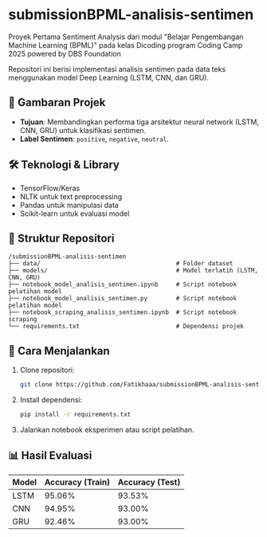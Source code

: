 # submissionBPML-analisis-sentimen

Proyek Pertama Sentiment Analysis dari modul "Belajar Pengembangan Machine Learning (BPML)" pada kelas Dicoding program Coding Camp 2025 powered by DBS Foundation 

Repositori ini berisi implementasi analisis sentimen pada data teks menggunakan model Deep Learning (LSTM, CNN, dan GRU).

## 📌 Gambaran Projek
- **Tujuan**: Membandingkan performa tiga arsitektur neural network (LSTM, CNN, GRU) untuk klasifikasi sentimen.
- **Label Sentimen**: `positive`, `negative`, `neutral`.

## 🛠 Teknologi & Library
- TensorFlow/Keras
- NLTK untuk text preprocessing
- Pandas untuk manipulasi data
- Scikit-learn untuk evaluasi model

## 📂 Struktur Repositori
```
/submissionBPML-analisis-sentimen
├── data/                                      # Folder dataset
├── models/                                    # Model terlatih (LSTM, CNN, GRU)
├── notebook_model_analisis_sentimen.ipynb     # Script notebook pelatihan model
├── notebook_model_analisis_sentimen.py        # Script notebook pelatihan model
├── notebook_scraping_analisis_sentimen.ipynb  # Script notebook scraping
└── requirements.txt                           # Dependensi projek
```

## 🔧 Cara Menjalankan
1. Clone repositori:
   ```bash
   git clone https://github.com/Fatikhaaa/submissionBPML-analisis-sentimen.git
   ```
2. Install dependensi:
   ```bash
   pip install -r requirements.txt
   ```
3. Jalankan notebook eksperimen atau script pelatihan.

## 📊 Hasil Evaluasi
| Model  | Accuracy (Train) | Accuracy (Test) |
|--------|------------------|-----------------|
| LSTM   | 95.06%           | 93.53%          |
| CNN    | 94.95%           | 93.00%          |
| GRU    | 92.46%           | 93.00%          |
